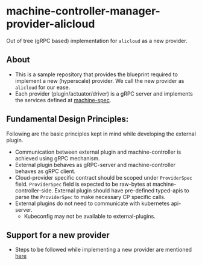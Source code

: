 # machine-controller-manager-provider-alicloud
Out of tree (gRPC based) implementation for `alicloud` as a new provider.

## About
- This is a sample repository that provides the blueprint required to implement a new (hyperscale) provider. We call the new provider as `alicloud` for our ease.
- Each provider (plugin/actuator/driver) is a gRPC server and implements the services defined at [machine-spec](https://github.com/gardener/machine-spec).

## Fundamental Design Principles:
Following are the basic principles kept in mind while developing the external plugin.
* Communication between external plugin and machine-controller is achieved using gRPC mechanism.
* External plugin behaves as gRPC-server and machine-controller behaves as gRPC client.
* Cloud-provider specific contract should be scoped under `ProviderSpec` field. `ProviderSpec` field is expected to be raw-bytes at machine-controller-side. External plugin should have pre-defined typed-apis to parse the `ProviderSpec` to make necessary CP specific calls.
* External plugins do not need to communicate with kubernetes api-server.
    * Kubeconfig may not be available to external-plugins.

## Support for a new provider
- Steps to be followed while implementing a new provider are mentioned [here](https://github.com/gardener/machine-controller-manager/blob/cmi-client/docs/development/new_cp_support.md)
